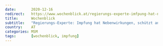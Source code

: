 ```yaml
---
date:       2020-12-16
redirect:   https://www.wochenblick.at/regierungs-experte-imfpung-hat-nebenwirkungen-schuetzt-andere-nicht/
title:      Wochenblick
subtitle:   "Regierungs-Experte: Impfung hat Nebenwirkungen, schützt andere nicht"
country:    AT
categories: MSM
tags:       [wochenblick, impfung]
---
```

